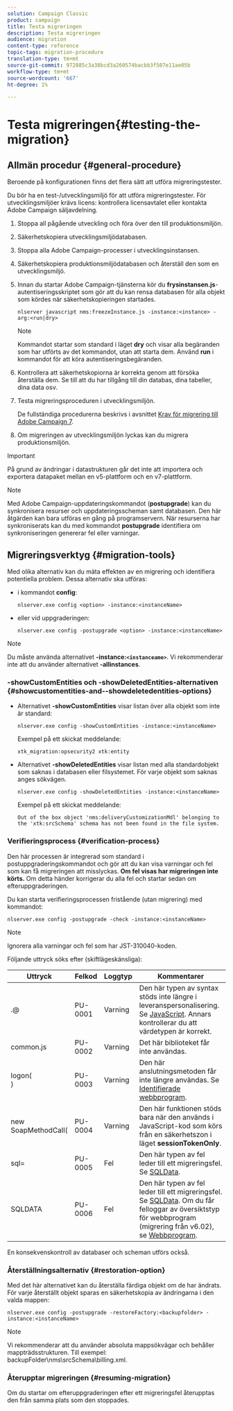 ```yaml
---
solution: Campaign Classic
product: campaign
title: Testa migreringen
description: Testa migreringen
audience: migration
content-type: reference
topic-tags: migration-procedure
translation-type: tm+mt
source-git-commit: 972885c3a38bcd3a260574bacbb3f507e11ae05b
workflow-type: tm+mt
source-wordcount: '667'
ht-degree: 1%

---
```



# Testa migreringen{#testing-the-migration}

## Allmän procedur {#general-procedure}

Beroende på konfigurationen finns det flera sätt att utföra migreringstester.

Du bör ha en test-/utvecklingsmiljö för att utföra migreringstester. För utvecklingsmiljöer krävs licens: kontrollera licensavtalet eller kontakta Adobe Campaign säljavdelning.

1. Stoppa all pågående utveckling och föra över den till produktionsmiljön.
1. Säkerhetskopiera utvecklingsmiljödatabasen.
1. Stoppa alla Adobe Campaign-processer i utvecklingsinstansen.
1. Säkerhetskopiera produktionsmiljödatabasen och återställ den som en utvecklingsmiljö.
1. Innan du startar Adobe Campaign-tjänsterna kör du **frysinstansen.js**-autentiseringsskriptet som gör att du kan rensa databasen för alla objekt som kördes när säkerhetskopieringen startades.

   ```
   nlserver javascript nms:freezeInstance.js -instance:<instance> -arg:<run|dry>
   ```

   >[!NOTE]
   >
   >Kommandot startar som standard i läget **dry** och visar alla begäranden som har utförts av det kommandot, utan att starta dem. Använd **run** i kommandot för att köra autentiseringsbegäranden.

1. Kontrollera att säkerhetskopiorna är korrekta genom att försöka återställa dem. Se till att du har tillgång till din databas, dina tabeller, dina data osv.
1. Testa migreringsproceduren i utvecklingsmiljön.

   De fullständiga procedurerna beskrivs i avsnittet [Krav för migrering till Adobe Campaign 7](../../migration/using/prerequisites-for-migration-to-adobe-campaign-7.md).

1. Om migreringen av utvecklingsmiljön lyckas kan du migrera produktionsmiljön.

>[!IMPORTANT]
>
>På grund av ändringar i datastrukturen går det inte att importera och exportera datapaket mellan en v5-plattform och en v7-plattform.

>[!NOTE]
>
>Med Adobe Campaign-uppdateringskommandot (**postupgrade**) kan du synkronisera resurser och uppdateringsscheman samt databasen. Den här åtgärden kan bara utföras en gång på programservern. När resurserna har synkroniserats kan du med kommandot **postupgrade** identifiera om synkroniseringen genererar fel eller varningar.

## Migreringsverktyg {#migration-tools}

Med olika alternativ kan du mäta effekten av en migrering och identifiera potentiella problem. Dessa alternativ ska utföras:

* i kommandot **config**:

   ```
   nlserver.exe config <option> -instance:<instanceName>
   ```

* eller vid uppgraderingen:

   ```
   nlserver.exe config -postupgrade <option> -instance:<instanceName>
   ```

>[!NOTE]
>
>Du måste använda alternativet **-instance:`<instanceame>`**. Vi rekommenderar inte att du använder alternativet **-allinstances**.

### -showCustomEntities och -showDeletedEntities-alternativen {#showcustomentities-and--showdeletedentities-options}

* Alternativet **-showCustomEntities** visar listan över alla objekt som inte är standard:

   ```
   nlserver.exe config -showCustomEntities -instance:<instanceName>
   ```

   Exempel på ett skickat meddelande:

   ```
   xtk_migration:opsecurity2 xtk:entity
   ```

* Alternativet **-showDeletedEntities** visar listan med alla standardobjekt som saknas i databasen eller filsystemet. För varje objekt som saknas anges sökvägen.

   ```
   nlserver.exe config -showDeletedEntities -instance:<instanceName>
   ```

   Exempel på ett skickat meddelande:

   ```
   Out of the box object 'nms:deliveryCustomizationMdl' belonging to the 'xtk:srcSchema' schema has not been found in the file system.
   ```

### Verifieringsprocess {#verification-process}

Den här processen är integrerad som standard i postuppgraderingskommandot och gör att du kan visa varningar och fel som kan få migreringen att misslyckas. **Om fel visas har migreringen inte körts.** Om detta händer korrigerar du alla fel och startar sedan om efteruppgraderingen.

Du kan starta verifieringsprocessen fristående (utan migrering) med kommandot:

```
nlserver.exe config -postupgrade -check -instance:<instanceName>
```

>[!NOTE]
>
>Ignorera alla varningar och fel som har JST-310040-koden.

Följande uttryck söks efter (skiftlägeskänsliga):

<table> 
 <thead> 
  <tr> 
   <th> Uttryck<br /> </th> 
   <th> Felkod<br /> </th> 
   <th> Loggtyp<br /> </th> 
   <th> Kommentarer<br /> </th> 
  </tr> 
 </thead> 
 <tbody> 
  <tr> 
   <td> .@<br /> </td> 
   <td> PU-0001<br /> </td> 
   <td> Varning<br /> </td> 
   <td> Den här typen av syntax stöds inte längre i leveranspersonalisering. Se <a href="../../migration/using/general-configurations.md#javascript" target="_blank">JavaScript</a>. Annars kontrollerar du att värdetypen är korrekt.<br /> </td> 
  </tr> 
  <tr> 
   <td> common.js<br /> </td> 
   <td> PU-0002<br /> </td> 
   <td> Varning<br /> </td> 
   <td> Det här biblioteket får inte användas.<br /> </td> 
  </tr> 
  <tr> 
   <td> logon(<br />) </td> 
   <td> PU-0003<br /> </td> 
   <td> Varning<br /> </td> 
   <td> Den här anslutningsmetoden får inte längre användas. Se <a href="../../migration/using/general-configurations.md#identified-web-applications" target="_blank">Identifierade webbprogram</a>.<br /> </td> 
  </tr> 
  <tr> 
   <td> new SoapMethodCall(<br /> </td> 
   <td> PU-0004<br /> </td> 
   <td> Varning<br /> </td> 
   <td> Den här funktionen stöds bara när den används i JavaScript-kod som körs från en säkerhetszon i läget <strong>sessionTokenOnly</strong>.<br /> </td> 
  </tr> 
  <tr> 
   <td> sql=<br /> </td> 
   <td> PU-0005<br /> </td> 
   <td> Fel<br /> </td> 
   <td> Den här typen av fel leder till ett migreringsfel. Se <a href="../../migration/using/general-configurations.md#sqldata" target="_blank">SQLData</a>.<br /> </td> 
  </tr> 
  <tr> 
   <td> SQLDATA<br /> </td> 
   <td> PU-0006<br /> </td> 
   <td> Fel<br /> </td> 
   <td> Den här typen av fel leder till ett migreringsfel. Se <a href="../../migration/using/general-configurations.md#sqldata" target="_blank">SQLData</a>. Om du får felloggar av översiktstyp för webbprogram (migrering från v6.02), se <a href="../../migration/using/specific-configurations-in-v6-02.md#web-applications" target="_blank">Webbprogram</a>.<br /> </td> 
  </tr> 
 </tbody> 
</table>

En konsekvenskontroll av databaser och scheman utförs också.

### Återställningsalternativ {#restoration-option}

Med det här alternativet kan du återställa färdiga objekt om de har ändrats. För varje återställt objekt sparas en säkerhetskopia av ändringarna i den valda mappen:

```
nlserver.exe config -postupgrade -restoreFactory:<backupfolder> -instance:<instanceName>
```

>[!NOTE]
>
>Vi rekommenderar att du använder absoluta mappsökvägar och behåller mappträdsstrukturen. Till exempel: backupFolder\nms\srcSchema\billing.xml.

### Återupptar migreringen {#resuming-migration}

Om du startar om efteruppgraderingen efter ett migreringsfel återupptas den från samma plats som den stoppades.
